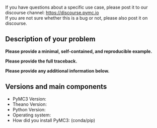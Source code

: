 If you have questions about a specific use case, please post it to our discourse channel: https://discourse.pymc.io  
If you are not sure whether this is a bug or not, please also post it on discourse.

## Description of your problem

**Please provide a minimal, self-contained, and reproducible example.**

**Please provide the full traceback.**

**Please provide any additional information below.**


## Versions and main components

* PyMC3 Version:
* Theano Version:
* Python Version:
* Operating system:
* How did you install PyMC3: (conda/pip)
